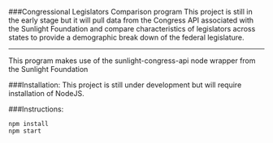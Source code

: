 ###Congressional Legislators  Comparison program
This project is still in the early stage but it will pull data from the Congress API associated with the Sunlight Foundation and compare characteristics of legislators across states to  provide a demographic break down  of the federal legislature.

---
This program makes use of the sunlight-congress-api node wrapper from the Sunlight Foundation

###Installation:
This project is still under development  but will require installation of NodeJS. 

###Instructions:
```shell
npm install 
npm start
```
